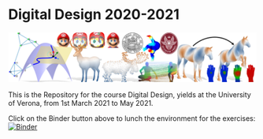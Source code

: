 # Digital Design 2020-2021

![alt text](teaser4.png)


This is the Repository for the course Digital Design, yields at the University of Verona, from 1st March 2021 to May 2021.

Click on the Binder button above to lunch the environment for the exercises: [![Binder](https://mybinder.org/badge_logo.svg)](https://mybinder.org/v2/gh/riccardomarin/SpectralShapeAnalysis/master)
